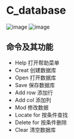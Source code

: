 # C_database

![image](https://user-images.githubusercontent.com/38092591/145819387-21928e34-8475-4753-b2e3-2208b208d79a.png)
![image](https://user-images.githubusercontent.com/38092591/145819544-8fa3a7e3-e47b-4571-a349-8d7204af562e.png)

## 命令及其功能
- Help	打开帮助菜单
- Creat	创建数据库
- Open	打开数据库
- Save	保存数据库
- Add row	添加行
- Add col	添加列
- Mod	修改数据
- Locate for	按条件查找
- Delete for	按条件删除
- Clear	清空数据库
